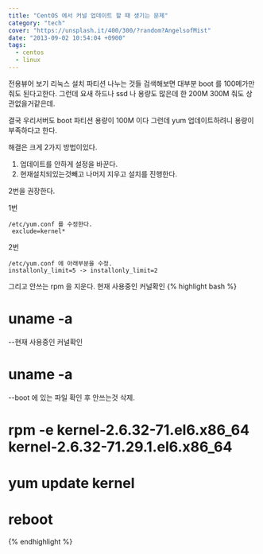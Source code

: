 ```yaml
---
title: "CentOS 에서 커널 업데이트 할 때 생기는 문제"
category: "tech"
cover: "https://unsplash.it/400/300/?random?AngelsofMist"
date: "2013-09-02 10:54:04 +0900"
tags: 
  - centos
  - linux
---
```


전용뷰어 보기
리눅스 설치 파티션 나누는 것들 검색해보면 대부분 boot 를 100메가만줘도 된다고한다.
그런데 요새 하드나 ssd 나 용량도 많은데 한 200M 300M 줘도 상관없을거같은데.

결국 우리서버도 boot 파티션 용량이 100M 이다
그런데 yum 업데이트하려니 용량이 부족하다고 한다.

해결은 크게 2가지 방법이있다.

1. 업데이트를 안하게 설정을 바꾼다.
2. 현재설치되있는것빼고 나머지 지우고 설치를 진행한다.

2번을 권장한다.

1번
```
/etc/yum.conf 를 수정한다.
 exclude=kernel*
```

2번
```
/etc/yum.conf 에 아래부분을 수정.
installonly_limit=5 -> installonly_limit=2
```

그리고 안쓰는 rpm 을 지운다.
현재 사용중인 커널확인
{% highlight bash %}
# uname -a
--현재 사용중인 커널확인
# uname -a
--boot 에 있는 파일 확인 후 안쓰는것 삭제.
# rpm -e kernel-2.6.32-71.el6.x86_64 kernel-2.6.32-71.29.1.el6.x86_64
# yum update kernel
# reboot
{% endhighlight %}
